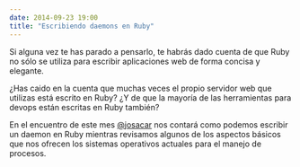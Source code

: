 ```yaml
---
date: 2014-09-23 19:00
title: "Escribiendo daemons en Ruby"
---
```


Si alguna vez te has parado a pensarlo, te habrás dado cuenta de que Ruby no sólo se utiliza para escribir aplicaciones web de forma concisa y elegante.

¿Has caido en la cuenta que muchas veces el propio servidor web que utilizas está escrito en Ruby? ¿Y de que la mayoría de las herramientas para devops están escritas en Ruby también?

En el encuentro de este mes [@josacar](https://twitter.com/josacar) nos contará como podemos escribir un daemon en Ruby mientras revisamos algunos de los aspectos básicos que nos ofrecen los sistemas operativos actuales para el manejo de procesos.
